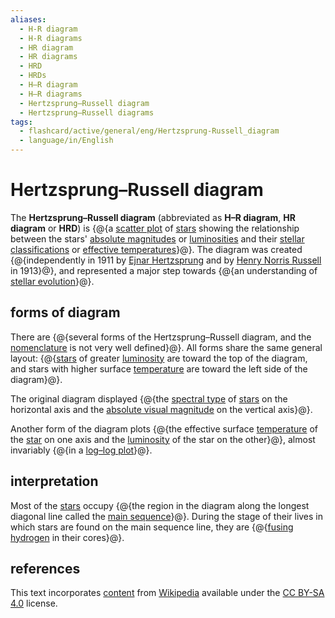 ```yaml
---
aliases:
  - H-R diagram
  - H-R diagrams
  - HR diagram
  - HR diagrams
  - HRD
  - HRDs
  - H–R diagram
  - H–R diagrams
  - Hertzsprung–Russell diagram
  - Hertzsprung–Russell diagrams
tags:
  - flashcard/active/general/eng/Hertzsprung-Russell_diagram
  - language/in/English
---
```


# Hertzsprung–Russell diagram

The __Hertzsprung–Russell diagram__ (abbreviated as __H–R diagram__, __HR diagram__ or __HRD__) is {@{a [scatter plot](scatter%20plot.md) of [stars](star.md) showing the relationship between the stars' [absolute magnitudes](absolute%20magnitude.md) or [luminosities](luminosity.md) and their [stellar classifications](stellar%20classification.md) or [effective temperatures](effective%20temperature.md)}@}. The diagram was created {@{independently in 1911 by [Ejnar Hertzsprung](Ejnar%20Hertzsprung.md) and by [Henry Norris Russell](Henry%20Norris%20Russell.md) in 1913}@}, and represented a major step towards {@{an understanding of [stellar evolution](stellar%20evolution.md)}@}. <!--SR:!2025-05-23,214,310!2025-06-06,110,230!2025-05-01,214,330-->

## forms of diagram

There are {@{several forms of the Hertzsprung–Russell diagram, and the [nomenclature](nomenclature.md) is not very well defined}@}. All forms share the same general layout: {@{[stars](star.md) of greater [luminosity](luminosity.md) are toward the top of the diagram, and stars with higher surface [temperature](temperature.md) are toward the left side of the diagram}@}. <!--SR:!2025-07-12,270,330!2026-04-06,434,310-->

The original diagram displayed {@{the [spectral type](stellar%20classification.md#spectral%20type) of [stars](star.md) on the horizontal axis and the [absolute visual magnitude](absolute%20magnitude.md) on the vertical axis}@}. <!--SR:!2025-04-07,174,270-->

Another form of the diagram plots {@{the effective surface [temperature](temperature.md) of the [star](star.md) on one axis and the [luminosity](luminosity.md) of the star on the other}@}, almost invariably {@{in a [log–log plot](log–log%20plot.md)}@}. <!--SR:!2026-04-02,431,310!2026-09-09,592,330-->

## interpretation

Most of the [stars](star.md) occupy {@{the region in the diagram along the longest diagonal line called the [main sequence](main%20sequence.md)}@}. During the stage of their lives in which stars are found on the main sequence line, they are {@{[fusing hydrogen](proton–proton%20chain.md) in their cores}@}. <!--SR:!2026-02-06,375,290!2027-04-24,764,330-->

## references

This text incorporates [content](https://en.wikipedia.org/wiki/Hertzsprung–Russell_diagram) from [Wikipedia](Wikipedia.md) available under the [CC BY-SA 4.0](https://creativecommons.org/licenses/by-sa/4.0/) license.

